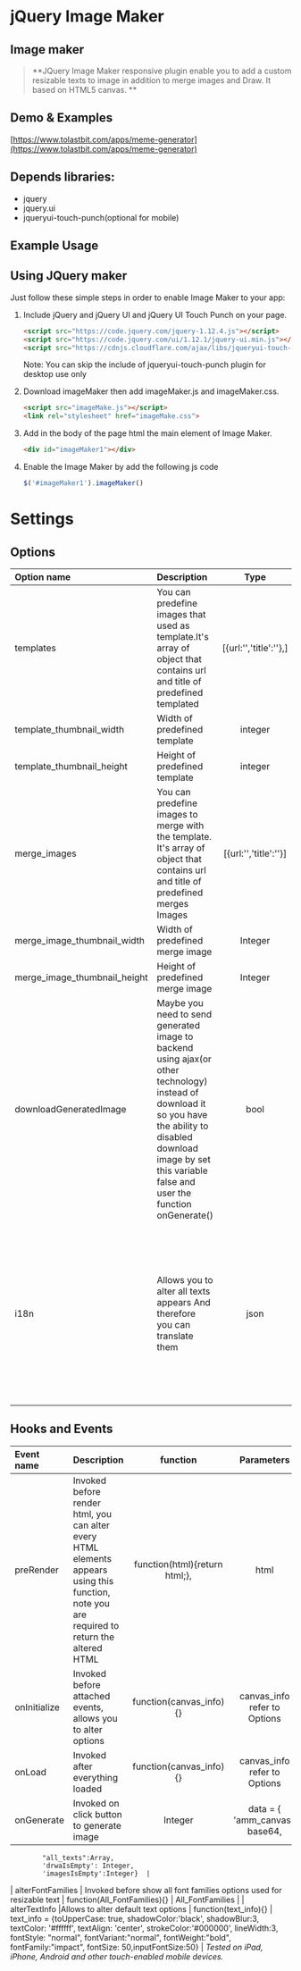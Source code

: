 # jQuery Image Maker
## Image maker

> **JQuery Image Maker responsive plugin enable you to add a custom resizable texts to image in addition to merge images and Draw. It based on HTML5 canvas. **

## Demo & Examples

[https://www.tolastbit.com/apps/meme-generator](https://www.tolastbit.com/apps/meme-generator)

## Depends libraries:
 *  jquery
 *  jquery.ui
 *  jqueryui-touch-punch(optional for mobile)

## Example Usage

## Using JQuery maker

Just follow these simple steps in order to enable Image Maker to your app:

1. Include jQuery and jQuery UI and jQuery UI Touch Punch on your page.

    ```html
    <script src="https://code.jquery.com/jquery-1.12.4.js"></script>
    <script src="https://code.jquery.com/ui/1.12.1/jquery-ui.min.js"></script>
    <script src="https://cdnjs.cloudflare.com/ajax/libs/jqueryui-touch-punch/0.2.2/jquery.ui.touch-punch.min.js"></script>
    ```
    Note: You can skip the include of jqueryui-touch-punch plugin for desktop use only
    
2. Download imageMaker then add imageMaker.js and imageMaker.css.

    ```html
    <script src="imageMake.js"></script>
    <link rel="stylesheet" href="imageMake.css">
    ```

3. Add in the body of the page html the main element of Image Maker.

    ```html
    <div id="imageMaker1"></div>
    ```
4. Enable the Image Maker by add the following js code
    ```js
    $('#imageMaker1').imageMaker()
    ```    
 # Settings
 ## Options
| Option name | Description | Type | Default |
| :---         |     :---      |     :---: |  :---: |
| templates   | You can predefine images that used as template.It's array of object that contains url and title of predefined templated   | [{url:'','title':''},]    |[] |
| template_thumbnail_width     | Width of predefined template       |   integer   | 50 |
| template_thumbnail_height     | Height of predefined template       |   integer   | 50 |
| merge_images   | You can predefine images to merge with the template. It's array of object that contains url and title of predefined merges Images   | [{url:'','title':''}]    | []|
| merge_image_thumbnail_width   | Width of predefined merge image   | Integer  | 'auto' |
| merge_image_thumbnail_height   | Height of predefined merge image   | Integer  | 50 |
| downloadGeneratedImage   | Maybe you need to send generated image to backend using ajax(or other technology) instead of download it so you have the ability to disabled download image by set this variable false and user the function onGenerate()  | bool  | true |
| i18n   | Allows you to alter all texts appears And therefore you can translate them  | json  | {fontFamilyText: 'Font Family', enterTextText:'Enter Text', topText:'Top Text',bottomText: 'Bottom Text', sizeText:'Size', uperCaseText:'UperCase', mergeImageText: 'Merge Image', drawText:'Draw', addTextBoxText:'Add TextBox', previewText:'Preview', addTemplateText:'add template', resetText: 'Reset', imageGeneratorText: 'Image maker',stopBrushingText:'Stop Brushing', canvasLoadingText: 'Canvas Loading'}|
              
 ## Hooks and Events
 | Event name | Description | function | Parameters |
| :---         |     :---      |     :---: |  :---: |
| preRender   | Invoked before render html, you can alter every HTML elements appears using this function, note you are required to return the altered HTML  | function(html){return html;},  |html |
| onInitialize     | Invoked before attached events, allows you to alter options      |   function(canvas_info){}   | canvas_info refer to Options |
| onLoad     | Invoked after everything loaded      |   function(canvas_info){}   | canvas_info refer to Options |
| onGenerate   | Invoked on click button to generate image   | Integer  | data = {       'amm_canvas': base64,
            "all_texts":Array,
            'drwaIsEmpty': Integer,
            'imagesIsEmpty':Integer}  |
| alterFontFamilies   | Invoked before show all font families options used for resizable text  | function(All_FontFamilies){}    | All_FontFamilies |
| alterTextInfo   |Allows to alter default text options   | function(text_info){}  | text_info = {toUpperCase: true,  shadowColor:'black', shadowBlur:3, textColor: '#ffffff', textAlign: 'center', strokeColor:'#000000', lineWidth:3, fontStyle: "normal", fontVariant:"normal", fontWeight:"bold", fontFamily:"impact", fontSize: 50,inputFontSize:50} |
_Tested on iPad, iPhone, Android and other touch-enabled mobile devices._
